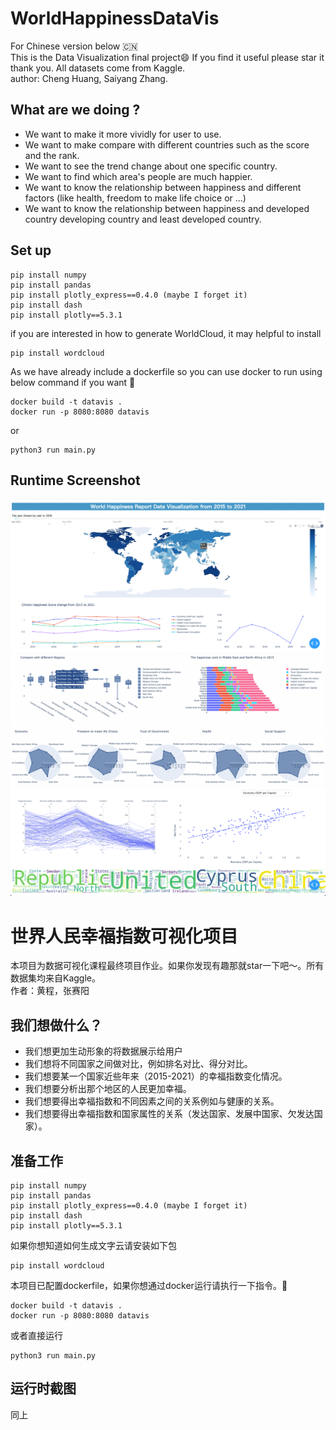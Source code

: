 # WorldHappinessDataVis
For Chinese version below :cn:  
This is the Data Visualization final project:smile:  If you find it useful please star it thank you.  All datasets come from Kaggle.  
author: Cheng Huang, Saiyang Zhang.   

## What are we doing ?
- We want to make it more vividly for user to use.
- We want to make compare with different countries such as the score and the rank.
- We want to see the trend change about one specific country.
- We want to find which area's people are much happier.
- We want to know the relationship between happiness and different factors (like health, freedom to make life choice or ...)
- We want to know the relationship between happiness and developed country developing country and least developed country.


## Set up
```
pip install numpy
pip install pandas
pip install plotly_express==0.4.0 (maybe I forget it)
pip install dash
pip install plotly==5.3.1
```
if you are interested in how to generate WorldCloud, it may helpful to install 
```
pip install wordcloud
```
As we have already include a dockerfile so you can use docker to run using below command if you want :thinking:	
```
docker build -t datavis .
docker run -p 8080:8080 datavis
```
or 
```
python3 run main.py
```

## Runtime Screenshot
![](./images/screenshot1_new.png)
![](./images/screenshot2_new.png)
![](./images/screenshot3_new.png)


# 世界人民幸福指数可视化项目
本项目为数据可视化课程最终项目作业。如果你发现有趣那就star一下吧～。所有数据集均来自Kaggle。  
作者：黄程，张赛阳


## 我们想做什么？
- 我们想更加生动形象的将数据展示给用户
- 我们想将不同国家之间做对比，例如排名对比、得分对比。
- 我们想要某一个国家近些年来（2015-2021）的幸福指数变化情况。
- 我们想要分析出那个地区的人民更加幸福。
- 我们想要得出幸福指数和不同因素之间的关系例如与健康的关系。
- 我们想要得出幸福指数和国家属性的关系（发达国家、发展中国家、欠发达国家）。

## 准备工作
```
pip install numpy
pip install pandas
pip install plotly_express==0.4.0 (maybe I forget it)
pip install dash
pip install plotly==5.3.1
```
如果你想知道如何生成文字云请安装如下包
```
pip install wordcloud
```
本项目已配置dockerfile，如果你想通过docker运行请执行一下指令。:thinking:	
```
docker build -t datavis .
docker run -p 8080:8080 datavis
```
或者直接运行
```
python3 run main.py
```
## 运行时截图
同上
